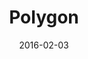 ---
title: Polygon
description: Polygon is an interactive installation that conveys the emotional involvement of a single participant or the entire group. It offers multiple interactions using the sequencer philosophy. It is completely independent of the number of active users. To participate in the installation, simply enter the action range under a totem.
client:
skills:
  - User Interface
  - Interaction Design
date: 2016-02-03
layout: work
permalink: false
---